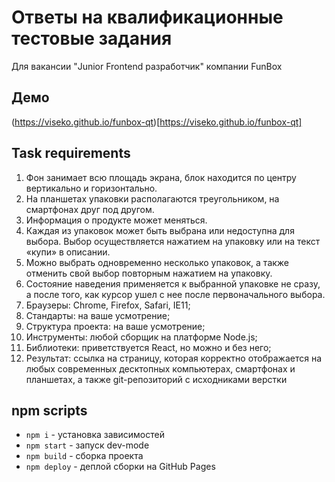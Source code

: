# Ответы на квалификационные тестовые задания
Для вакансии "Junior Frontend разработчик" компании FunBox

## Демо
(https://viseko.github.io/funbox-qt)[https://viseko.github.io/funbox-qt]

## Task requirements
1. Фон занимает всю площадь экрана, блок находится по центру вертикально и горизонтально. 
2. На планшетах упаковки располагаются треугольником, на смартфонах друг под другом. 
3. Информация о продукте может меняться. 
4. Каждая из упаковок может быть выбрана или недоступна для выбора. Выбор осуществляется нажатием на упаковку или на текст «купи» в описании. 
5. Можно выбрать одновременно несколько упаковок, а также отменить свой выбор повторным нажатием на упаковку. 
6. Состояние наведения применяется к выбранной упаковке не сразу, а после того, как курсор ушел с нее после первоначального выбора.
7. Браузеры: Chrome, Firefox, Safari, IE11; 
8. Стандарты: на ваше усмотрение; 
9. Структура проекта: на ваше усмотрение; 
10. Инструменты: любой сборщик на платформе Node.js; 
11. Библиотеки: приветствуется React, но можно и без него; 
12. Результат: ссылка на страницу, которая корректно отображается на любых современных десктопных компьютерах, смартфонах и планшетах, а также git-репозиторий с исходниками верстки

## npm scripts
 - `npm i` - установка зависимостей
- `npm start` - запуск dev-mode
- `npm build` - сборка проекта
- `npm deploy` - деплой сборки на GitHub Pages
